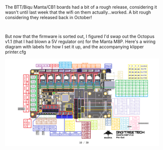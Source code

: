 The BTT/Biqu Manta/CB1 boards had a bit of a rough release, considering it wasn't until last week that the wifi on them actually...worked.  A bit rough considering they released back in October!

﻿

But now that the firmware is sorted out, I figured I'd swap out the Octopus v1.1 (that I had blown a 5V regulator on) for the Manta M8P.  Here's a wiring diagram with labels for how I set it up, and the accompanying klipper printer.cfg

<img src="https://github.com/geirskogul/klipper_backup/blob/Manta-M8P/Board%20Wiring%20Reference%20Labeled.png">

